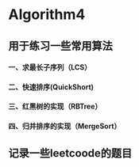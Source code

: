 # Algorithm4
## 用于练习一些常用算法
#### 一、求最长子序列（LCS）
#### 二、快速排序(QuickShort)
#### 三、红黑树的实现（RBTree）
#### 四、归并排序的实现（MergeSort）
## 记录一些leetcoode的题目
